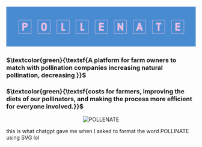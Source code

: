 ![Pollenator](https://github.com/willgitdata/pollen8/blob/27037f57c396a1e1d54522a778d88ddc4f5bde8b/Screenshot%202023-08-22%20at%208.07.02%20PM.png)    

### $\textcolor{green}{\textsf{A platform for farm owners to match with pollination companies increasing natural pollination, decreasing  }}$ 
### $\textcolor{green}{\textsf{costs for farmers, improving the diets of our pollinators, and making the process more efficient for everyone involved.}}$ 


<p align="center">
  <img src="https://svgshare.com/i/cTX.svg" alt="POLLENATE"/>
</p>

this is what chatgpt gave me when I asked to format the word POLLINATE using SVG lol                                                
             
